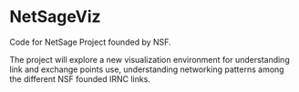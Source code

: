 # NetSageViz
Code for NetSage Project founded by NSF.

The project will explore a new visualization environment for understanding link and exchange points use, understanding networking patterns among the different NSF founded IRNC links. 
